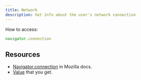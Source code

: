 ```yaml
---
title: Network
description: Get info about the user's network connection 
---
```



How to access:

```javascript
navigator.connection
```

## Resources

- [Navigator.connection](https://developer.mozilla.org/en-US/docs/Web/API/Navigator/connection) in Mozilla docs.
- [Value](https://developer.mozilla.org/en-US/docs/Web/API/NetworkInformation) that you get.
